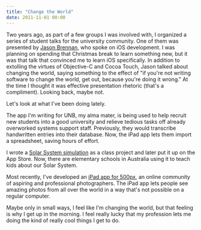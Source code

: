 ```yaml
---
title: "Change the World"
date: 2011-11-01 00:00
---
```


<import><p>Two years ago, as part of a few groups I was involved with, I organized a series of student talks for the university community. One of them was presented by <a href="http://nearthespeedoflight.com/about" target="_blank">Jason Brennan</a>, who spoke on iOS development. I was planning on spending that Christmas break to learn something new, but it was that talk that convinced me to learn iOS specifically. In addition to extolling the virtues of Objective-C and Cocoa Touch, Jason talked about changing the world, saying something to the effect of "if you're not writing software to change the world, get out, because you're doing it wrong."
At the time I thought it was effective presentation rhetoric (that's a compliment). Looking back, maybe not.</p>
<p>Let's look at what I've been doing lately.</p>
<p>The app I'm writing for UNB, my alma mater, is being used to help recruit new students into a good university and relieve tedious tasks off already overworked systems support staff. Previously, they would transcribe handwritten entries into their database. Now, the iPad app lets them import a spreadsheet, saving hours of effort.</p>
<p>I wrote a <a href="http://ashfurrow.com/index.php/projects/solar-system-simulation/">Solar System simulation</a> as a class project and later put it up on the App Store. Now, there are elementary schools in Australia using it to teach kids about our Solar System.</p>
<p>Most recently, I've developed an <a href="http://500px.com/ipad" target="_blank">iPad app for 500px</a>, an online community of aspiring and professional photographers. The iPad app lets people see amazing photos from all over the world in a way that's not possible on a regular computer.</p>
<p>Maybe only in small ways, I feel like I'm changing the world, but that feeling is why I get up in the morning. I feel really lucky that my profession lets me doing the kind of really cool things I get to do.</p></import>

<!-- more -->

